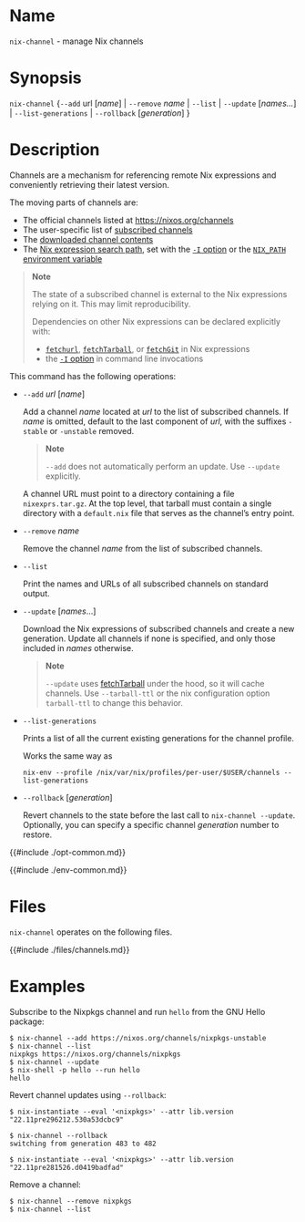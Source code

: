 # Name

`nix-channel` - manage Nix channels

# Synopsis

`nix-channel` {`--add` url [*name*] | `--remove` *name* | `--list` | `--update` [*names…*] | `--list-generations` | `--rollback` [*generation*] }

# Description

Channels are a mechanism for referencing remote Nix expressions and conveniently retrieving their latest version.

The moving parts of channels are:
- The official channels listed at <https://nixos.org/channels>
- The user-specific list of [subscribed channels](#subscribed-channels)
- The [downloaded channel contents](#channels)
- The [Nix expression search path](@docroot@/command-ref/conf-file.md#conf-nix-path), set with the [`-I` option](#opt-i) or the [`NIX_PATH` environment variable](#env-NIX_PATH)

> **Note**
>
> The state of a subscribed channel is external to the Nix expressions relying on it.
> This may limit reproducibility.
>
> Dependencies on other Nix expressions can be declared explicitly with:
> - [`fetchurl`](@docroot@/language/builtins.md#builtins-fetchurl), [`fetchTarball`](@docroot@/language/builtins.md#builtins-fetchTarball), or [`fetchGit`](@docroot@/language/builtins.md#builtins-fetchGit) in Nix expressions
> - the [`-I` option](@docroot@/command-ref/opt-common.md#opt-I) in command line invocations

This command has the following operations:

- `--add` *url* \[*name*\]

  Add a channel *name* located at *url* to the list of subscribed channels.
  If *name* is omitted, default to the last component of *url*, with the suffixes `-stable` or `-unstable` removed.

  > **Note**
  >
  > `--add` does not automatically perform an update.
  > Use `--update` explicitly.

  A channel URL must point to a directory containing a file `nixexprs.tar.gz`.
  At the top level, that tarball must contain a single directory with a `default.nix` file that serves as the channel’s entry point.

- `--remove` *name*

  Remove the channel *name* from the list of subscribed channels.

- `--list`

  Print the names and URLs of all subscribed channels on standard output.

- `--update` \[*names*…\]

  Download the Nix expressions of subscribed channels and create a new generation.
  Update all channels if none is specified, and only those included in *names* otherwise.

  > **Note**
  >
  > `--update` uses [fetchTarball](@docroot@/language/builtins.md#builtins-fetchTarball) under the hood, so it will cache channels.
  > Use `--tarball-ttl` or the nix configuration option `tarball-ttl` to change this behavior.

- `--list-generations`

  Prints a list of all the current existing generations for the
  channel profile.

  Works the same way as
  ```
  nix-env --profile /nix/var/nix/profiles/per-user/$USER/channels --list-generations
  ```

- `--rollback` \[*generation*\]

  Revert channels to the state before the last call to `nix-channel --update`.
  Optionally, you can specify a specific channel *generation* number to restore.

{{#include ./opt-common.md}}

{{#include ./env-common.md}}

# Files

`nix-channel` operates on the following files.

{{#include ./files/channels.md}}

# Examples

Subscribe to the Nixpkgs channel and run `hello` from the GNU Hello package:

```console
$ nix-channel --add https://nixos.org/channels/nixpkgs-unstable
$ nix-channel --list
nixpkgs https://nixos.org/channels/nixpkgs
$ nix-channel --update
$ nix-shell -p hello --run hello
hello
```

Revert channel updates using `--rollback`:

```console
$ nix-instantiate --eval '<nixpkgs>' --attr lib.version
"22.11pre296212.530a53dcbc9"

$ nix-channel --rollback
switching from generation 483 to 482

$ nix-instantiate --eval '<nixpkgs>' --attr lib.version
"22.11pre281526.d0419badfad"
```

Remove a channel:

```console
$ nix-channel --remove nixpkgs
$ nix-channel --list
```
